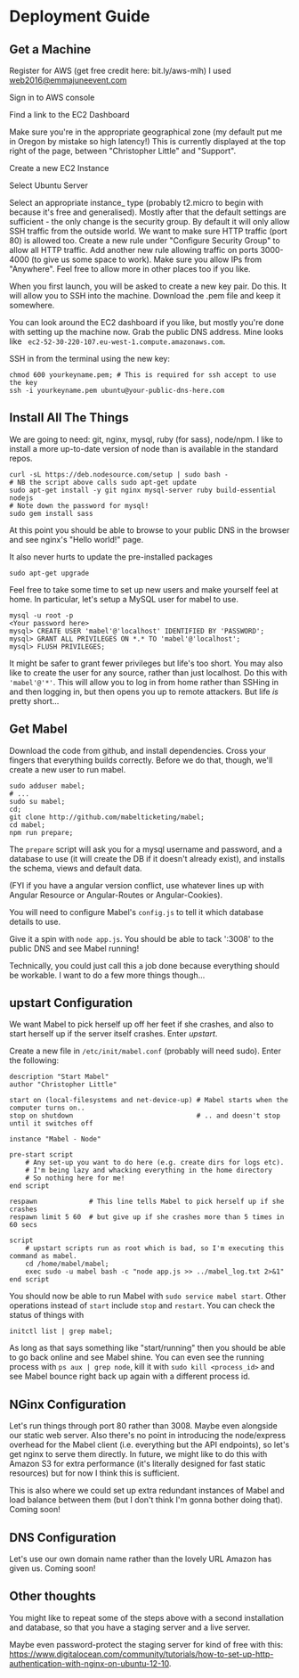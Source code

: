 # Deployment Guide

## Get a Machine

Register for AWS (get free credit here: bit.ly/aws-mlh)
	I used web2016@emmajuneevent.com

Sign in to AWS console

Find a link to the EC2 Dashboard

Make sure you're in the appropriate geographical zone (my default put me in Oregon by mistake so high latency!) This is currently displayed at the top right of the page, between "Christopher Little" and "Support".

Create a new EC2 Instance

Select Ubuntu Server

Select an appropriate instance_ type (probably t2.micro to begin with because it's free and generalised). Mostly after that the default settings are sufficient - the only change is the security group. By default it will only allow SSH traffic from the outside world. We want to make sure HTTP traffic (port 80) is allowed too. Create a new rule under "Configure Security Group" to allow all HTTP traffic. Add another new rule allowing traffic on ports 3000-4000 (to give us some space to work). Make sure you allow IPs from "Anywhere". Feel free to allow more in other places too if you like.

When you first launch, you will be asked to create a new key pair. Do this. It will allow you to SSH into the machine. Download the .pem file and keep it somewhere. 

You can look around the EC2 dashboard if you like, but mostly you're done with setting up the machine now. Grab the public DNS address. Mine looks like ` ec2-52-30-220-107.eu-west-1.compute.amazonaws.com`.

SSH in from the terminal using the new key:

    chmod 600 yourkeyname.pem; # This is required for ssh accept to use the key
    ssh -i yourkeyname.pem ubuntu@your-public-dns-here.com

## Install All The Things

We are going to need: git, nginx, mysql, ruby (for sass), node/npm. I like to install a more up-to-date version of node than is available in the standard repos.

    curl -sL https://deb.nodesource.com/setup | sudo bash -
    # NB the script above calls sudo apt-get update
    sudo apt-get install -y git nginx mysql-server ruby build-essential nodejs
    # Note down the password for mysql!
    sudo gem install sass

At this point you should be able to browse to your public DNS in the browser and see nginx's "Hello world!" page.

It also never hurts to update the pre-installed packages

    sudo apt-get upgrade

Feel free to take some time to set up new users and make yourself feel at home. In particular, let's setup a MySQL user for mabel to use.

    mysql -u root -p
    <Your password here>
    mysql> CREATE USER 'mabel'@'localhost' IDENTIFIED BY 'PASSWORD';
    mysql> GRANT ALL PRIVILEGES ON *.* TO 'mabel'@'localhost';
    mysql> FLUSH PRIVILEGES;

It might be safer to grant fewer privileges but life's too short. You may also like to create the user for any source, rather than just localhost. Do this with `'mabel'@'*'`. This will allow you to log in from home rather than SSHing in and then logging in, but then opens you up to remote attackers. But life _is_ pretty short...

## Get Mabel

Download the code from github, and install dependencies. Cross your fingers that everything builds correctly. Before we do that, though, we'll create a new user to run mabel.

    sudo adduser mabel;
    # ...
    sudo su mabel;
    cd;
    git clone http://github.com/mabelticketing/mabel;
    cd mabel;
    npm run prepare;

The `prepare` script will ask you for a mysql username and password, and a database to use (it will create the DB if it doesn't already exist), and installs the schema, views and default data.

(FYI if you have a angular version conflict, use whatever lines up with Angular Resource or Angular-Routes or Angular-Cookies).

You will need to configure Mabel's `config.js` to tell it which database details to use.

Give it a spin with `node app.js`. You should be able to tack ':3008' to the public DNS and see Mabel running! 

Technically, you could just call this a job done because everything should be workable. I want to do a few more things though...

## upstart Configuration

We want Mabel to pick herself up off her feet if she crashes, and also to start herself up if the server itself crashes. Enter _upstart_.

Create a new file in `/etc/init/mabel.conf` (probably will need sudo). Enter the following:

    description "Start Mabel"
    author "Christopher Little"
     
    start on (local-filesystems and net-device-up) # Mabel starts when the computer turns on..
    stop on shutdown                               # .. and doesn't stop until it switches off
     
    instance "Mabel - Node"
     
    pre-start script
        # Any set-up you want to do here (e.g. create dirs for logs etc).
        # I'm being lazy and whacking everything in the home directory
        # So nothing here for me!
    end script
     
    respawn             # This line tells Mabel to pick herself up if she crashes
    respawn limit 5 60  # but give up if she crashes more than 5 times in 60 secs
     
    script
        # upstart scripts run as root which is bad, so I'm executing this command as mabel.
        cd /home/mabel/mabel;
        exec sudo -u mabel bash -c "node app.js >> ../mabel_log.txt 2>&1"
    end script

You should now be able to run Mabel with `sudo service mabel start`. Other operations instead of `start` include `stop` and `restart`. You can check the status of things with 
    
    initctl list | grep mabel;

As long as that says something like "start/running" then you should be able to go back online and see Mabel shine. You can even see the running process with `ps aux | grep node`, kill it with `sudo kill <process_id>` and see Mabel bounce right back up again with a different process id.

## NGinx Configuration

Let's run things through port 80 rather than 3008. Maybe even alongside our static web server. Also there's no point in introducing the node/express overhead for the Mabel client (i.e. everything but the API endpoints), so let's get nginx to serve them directly. In future, we might like to do this with Amazon S3 for extra performance (it's literally designed for fast static resources) but for now I think this is sufficient.

This is also where we could set up extra redundant instances of Mabel and load balance between them (but I don't think I'm gonna bother doing that). Coming soon!

## DNS Configuration

Let's use our own domain name rather than the lovely URL Amazon has given us. Coming soon!

## Other thoughts

You might like to repeat some of the steps above with a second installation and database, so that you have a staging server and a live server. 

Maybe even password-protect the staging server for kind of free with this: https://www.digitalocean.com/community/tutorials/how-to-set-up-http-authentication-with-nginx-on-ubuntu-12-10.
